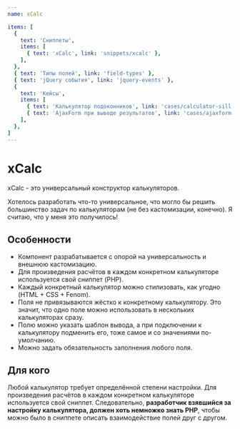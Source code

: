 ```yaml
---
name: xCalc

items: [
  {
    text: 'Сниппеты',
    items: [
      { text: 'xCalc', link: 'snippets/xcalc' },
    ],
  },
  { text: 'Типы полей', link: 'field-types' },
  { text: 'jQuery события', link: 'jquery-events' },
  {
    text: 'Кейсы',
    items: [
      { text: 'Калькулятор подоконников', link: 'cases/calculator-sill' },
      { text: 'AjaxForm при выводе результатов', link: 'cases/ajaxform-results' },
    ],
  },
]
---
```

# xCalc

xCalc - это универсальный конструктор калькуляторов.

Хотелось разработать что-то универсальное, что могло бы решить большинство задач по калькуляторам (не без кастомизации, конечно). Я считаю, что у меня это получилось!

## Особенности

- Компонент разрабатывается с опорой на универсальность и внешнюю кастомизацию.
- Для произведения расчётов в каждом конкретном калькуляторе используется свой сниппет (PHP).
- Каждый конкретный калькулятор можно стилизовать, как угодно (HTML + CSS + Fenom).
- Поля не привязываются жёстко к конкретному калькулятору. Это значит, что одно поле можно использовать в нескольких калькуляторах сразу.
- Полю можно указать шаблон вывода, а при подключении к калькулятору подменить его, тоже самое и со значениями по-умолчанию.
- Можно задать обязательность заполнения любого поля.

## Для кого

Любой калькулятор требует определённой степени настройки. Для произведения расчётов в каждом конкретном калькуляторе используется свой сниппет. Следовательно, **разработчик взявшийся за настройку калькулятора, должен хоть немножко знать PHP**, чтобы можно было в сниппете описать взаимодействие полей друг с другом.
